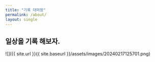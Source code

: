 ```yaml
---
title: "기록 대마왕"
permalink: /about/
layout: single
---
```


## 일상을 기록 해보자.


![]({{ site.url }}{{ site.baseurl }}/assets/images/20240217125701.png)